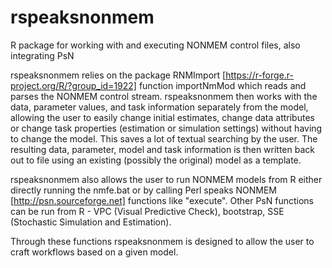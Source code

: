 # rspeaksnonmem
R package for working with and executing NONMEM control files, also integrating PsN

rspeaksnonmem relies on the package RNMImport [https://r-forge.r-project.org/R/?group_id=1922] function 
importNmMod which reads and parses the NONMEM control stream. rspeaksnonmem then works with
the data, parameter values, and task information separately from the model, allowing the user to easily
change initial estimates, change data attributes or change task properties (estimation or simulation settings)
without having to change the model. This saves a lot of textual searching by the user. The resulting data, parameter,
model and task information is then written back out to file using an existing (possibly the original) model as a 
template.

rspeaksnonmem also allows the user to run NONMEM models from R either directly running the nmfe.bat or by
calling Perl speaks NONMEM [http://psn.sourceforge.net] functions like "execute". Other PsN functions can be run from
R - VPC (Visual Predictive Check), bootstrap, SSE (Stochastic Simulation and Estimation).

Through these functions rspeaksnonmem is designed to allow the user to craft workflows based on a given model.

